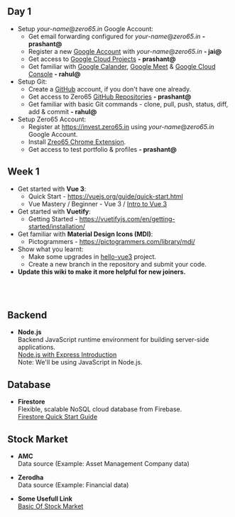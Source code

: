 ## Day 1
- Setup _your-name_@_zero65.in_ Google Account:
  - Get email forwarding configured for _your-name_@_zero65.in_ **- prashant@**
  - Register a new [Google Account](https://accounts.google.com/) with _your-name_@_zero65.in_ **- jai@**
  - Get access to [Google Cloud Projects](https://console.cloud.google.com/) **- prashant@**
  - Get familiar with [Google Calander](https://calendar.google.com/), [Google Meet](https://meet.google.com/) & [Google Cloud Console](https://console.cloud.google.com/) **- rahul@**
- Setup Git:
  - Create a [GitHub](https://github.com/) account, if you don't have one already.
  - Get access to Zero65 [GitHub Repositories](https://github.com/orgs/Zero65Tech/repositories) **- prashant@**
  - Get familiar with basic Git commands - clone, pull, push, status, diff, add & commit **- rahul@**
- Setup Zero65 Account:
  - Register at https://invest.zero65.in using _your-name_@_zero65.in_ Google Account.
  - Install [Zreo65 Chrome Extension](https://chromewebstore.google.com/detail/invest/bmimjjjamcpohjjfmdhneocpniahbapo).
  - Get access to test portfolio & profiles **- prashant@**

## Week 1
- Get started with **Vue 3**:
  - Quick Start - https://vuejs.org/guide/quick-start.html
  - Vue Mastery / Beginner - Vue 3 / [Intro to Vue 3](https://www.vuemastery.com/courses/intro-to-vue-3/intro-to-vue3/)
- Get started with **Vuetify**:
  - Getting Started - https://vuetifyjs.com/en/getting-started/installation/
- Get familiar with **Material Design Icons (MDI)**:
  - Pictogrammers - https://pictogrammers.com/library/mdi/
- Show what you learnt:
  - Make some upgrades in [hello-vue3](https://github.com/Zero65Tech/hello-vue3) project.
  - Create a new branch in the repository and submit your code.
- **Update this wiki to make it more helpful for new joiners.**

<br/><br/>


## Backend

- **Node.js**  
  Backend JavaScript runtime environment for building server-side applications.  
  [Node.js with Express Introduction](https://developer.mozilla.org/en-US/docs/Learn/Server-side/Express_Nodejs/Introduction)  
  Note: We'll be using JavaScript in Node.js.

## Database

- **Firestore**  
  Flexible, scalable NoSQL cloud database from Firebase.  
  [Firestore Quick Start Guide](https://firebase.google.com/docs/firestore/quickstart)

## Stock Market

- **AMC**  
  Data source (Example: Asset Management Company data)

- **Zerodha**  
  Data source (Example: Financial data)

- **Some Usefull Link**  
  [Basic Of Stock Market](https://www.nseindia.com/products-services/about-equity-market)
